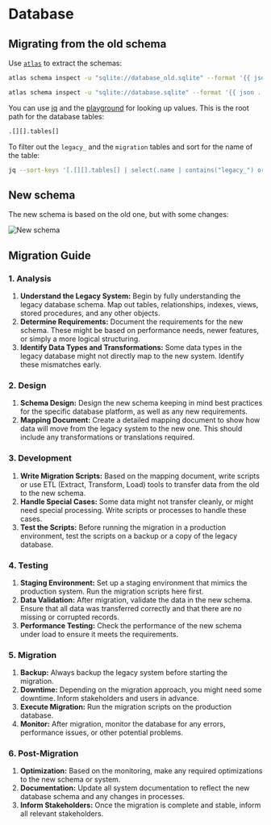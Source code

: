 # Database

## Migrating from the old schema

Use [`atlas`](https://github.com/ariga/atlas) to extract the schemas:

```bash
atlas schema inspect -u "sqlite://database_old.sqlite" --format '{{ json . }}' > schema_old.json

atlas schema inspect -u "sqlite://database.sqlite" --format '{{ json . }}' > schema.json
```

You can use [jq](https://github.com/jqlang/jq) and the
[playground](https://jqplay.org/) for looking up values. This is the root path
for the database tables:

```bash
.[][].tables[]
```

To filter out the `legacy_` and the `migration` tables and sort for the name of
the table:

```bash
jq --sort-keys '[.[][].tables[] | select(.name | contains("legacy_") or contains("migration") | not)] | sort_by(.name)'
```

## New schema

The new schema is based on the old one, but with some changes:

![New schema](./ERD.png)

## Migration Guide

### 1. Analysis

1. **Understand the Legacy System:** Begin by fully understanding the legacy
   database schema. Map out tables, relationships, indexes, views, stored
   procedures, and any other objects.
1. **Determine Requirements:** Document the requirements for the new schema.
   These might be based on performance needs, newer features, or simply a more
   logical structuring.
1. **Identify Data Types and Transformations:** Some data types in the legacy
   database might not directly map to the new system. Identify these mismatches
   early.

### 2. Design

1. **Schema Design:** Design the new schema keeping in mind best practices for
   the specific database platform, as well as any new requirements.
1. **Mapping Document:** Create a detailed mapping document to show how data
   will move from the legacy system to the new one. This should include any
   transformations or translations required.

### 3. Development

1. **Write Migration Scripts:** Based on the mapping document, write scripts or
   use ETL (Extract, Transform, Load) tools to transfer data from the old to the
   new schema.
1. **Handle Special Cases:** Some data might not transfer cleanly, or might need
   special processing. Write scripts or processes to handle these cases.
1. **Test the Scripts:** Before running the migration in a production
   environment, test the scripts on a backup or a copy of the legacy database.

### 4. Testing

1. **Staging Environment:** Set up a staging environment that mimics the
   production system. Run the migration scripts here first.
1. **Data Validation:** After migration, validate the data in the new schema.
   Ensure that all data was transferred correctly and that there are no missing
   or corrupted records.
1. **Performance Testing:** Check the performance of the new schema under load
   to ensure it meets the requirements.

### 5. Migration

1. **Backup:** Always backup the legacy system before starting the migration.
1. **Downtime:** Depending on the migration approach, you might need some
   downtime. Inform stakeholders and users in advance.
1. **Execute Migration:** Run the migration scripts on the production database.
1. **Monitor:** After migration, monitor the database for any errors,
   performance issues, or other potential problems.

### 6. Post-Migration

1. **Optimization:** Based on the monitoring, make any required optimizations to
   the new schema or system.
1. **Documentation:** Update all system documentation to reflect the new
   database schema and any changes in processes.
1. **Inform Stakeholders:** Once the migration is complete and stable, inform
   all relevant stakeholders.
